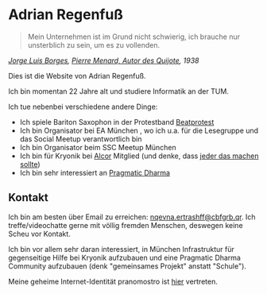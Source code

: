 Adrian Regenfuß
===============

> Mein Unternehmen ist im Grund nicht schwierig, ich brauche
nur unsterblich zu sein, um es zu vollenden.

*[Jorge Luis Borges](https://en.wikipedia.org/wiki/Jorge_Luis_Borges), [Pierre Menard, Autor des Quijote](https://de.wikipedia.org/wiki/Pierre_Menard,_Autor_des_Quijote), 1938*

Dies ist die Website von Adrian Regenfuß.

Ich bin momentan 22 Jahre alt und studiere Informatik an der TUM.

Ich tue nebenbei verschiedene andere Dinge:

* Ich spiele Bariton Saxophon in der Protestband [Beatprotest](./beatprotest.html)
* Ich bin Organisator bei EA München <!--TODO: link-->, wo ich u.a. für die Lesegruppe und das Social Meetup verantwortlich bin
* Ich bin Organisator beim SSC Meetup München <!--TODO: link-->
* Ich bin für Kryonik bei [Alcor](https://alcor.org/) Mitglied (und denke, dass [jeder das machen sollte](https://waitbutwhy.com/2016/03/cryonics.html))
* Ich bin sehr interessiert an [Pragmatic Dharma](https://www.dharmaoverground.org/discussion/-/message_boards/message/6030105)

Kontakt
-------

Ich bin am besten über Email zu erreichen:
[nqevna.ertrashff@cbfgrb.qr](https://rot13.com/).  Ich treffe/videochatte
gerne mit völlig fremden Menschen, deswegen keine Scheu vor Kontakt.

Ich bin vor allem sehr daran interessiert, in München Infrastruktur
für gegenseitige Hilfe bei Kryonik aufzubauen und eine Pragmatic Dharma
Community aufzubauen (denk "gemeinsames Projekt" anstatt "Schule").

Meine geheime Internet-Identität pranomostro ist
[hier](http://home.in.tum.de/~regenfus/) vertreten.
